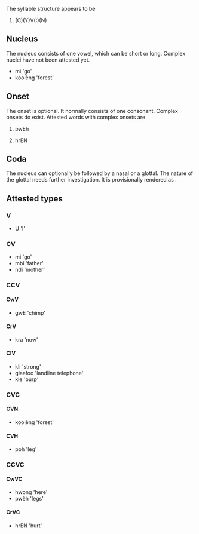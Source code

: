 
The syllable structure appears to be 

1. (C)(Y)V(:)(N) 

## Nucleus
The nucleus consists of one vowel, which can be short or long. Complex nuclei have not been attested yet. 

- mi  'go'
- koolèng 'forest'

## Onset 
The onset is optional. It normally consists of one consonant. Complex onsets do exist. Attested words with complex onsets are 

1. pwEh

1. hrEN


## Coda
The nucleus can optionally be followed by a nasal or a glottal. The nature of the glottal needs further investigation. It is provisionally rendered as <h>.

## Attested types  
### V 
- U  'I'

### CV  
- mi  'go'
- mbi 'father'
- ndi 'mother'

### CCV  
#### CwV
- gwE 'chimp'

#### CrV
- kra 'now'
 
#### ClV
- kli 'strong'
- glaafoo 'landline telephone'
- kle 'burp'

### CVC 
#### CVN
- koolèng 'forest'

#### CVH
- poh 'leg'

### CCVC
#### CwVC
- hwong 'here' 
- pwèh 'legs'

#### CrVC
- hrEN 'hurt'
